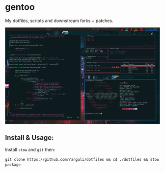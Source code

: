 # gentoo
My dotfiles, scripts and downstream forks + patches.

![image](void_i3.png)


## Install & Usage:
Install `stow` and `git` then:

`git clone https://github.com/ranguli/dotfiles && cd ./dotfiles && stow package`


